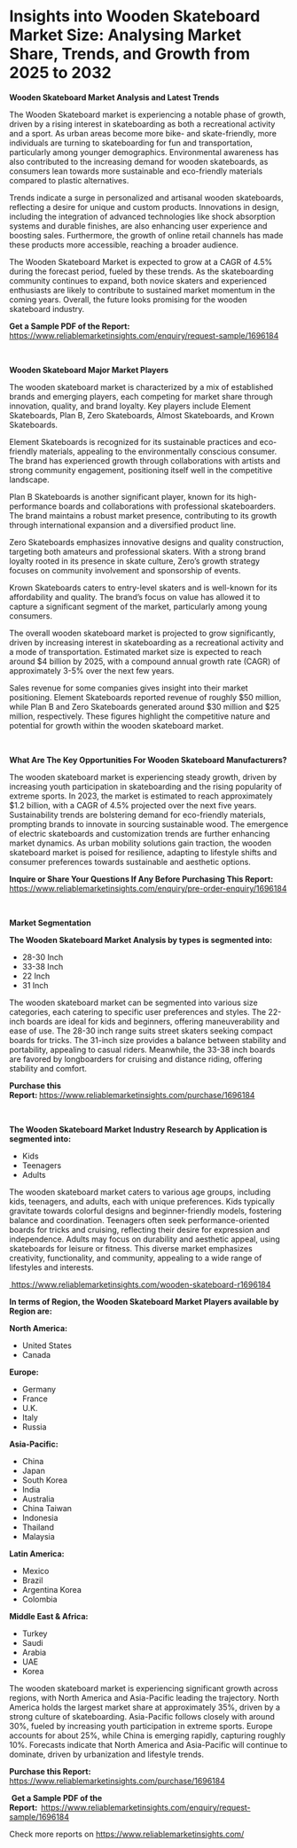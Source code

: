 <p><h1>Insights into Wooden Skateboard Market Size: Analysing Market Share, Trends, and Growth from 2025 to 2032</h1></p><p><strong>Wooden Skateboard Market Analysis and Latest Trends</strong></p>
<p><p>The Wooden Skateboard market is experiencing a notable phase of growth, driven by a rising interest in skateboarding as both a recreational activity and a sport. As urban areas become more bike- and skate-friendly, more individuals are turning to skateboarding for fun and transportation, particularly among younger demographics. Environmental awareness has also contributed to the increasing demand for wooden skateboards, as consumers lean towards more sustainable and eco-friendly materials compared to plastic alternatives.</p><p>Trends indicate a surge in personalized and artisanal wooden skateboards, reflecting a desire for unique and custom products. Innovations in design, including the integration of advanced technologies like shock absorption systems and durable finishes, are also enhancing user experience and boosting sales. Furthermore, the growth of online retail channels has made these products more accessible, reaching a broader audience.</p><p>The Wooden Skateboard Market is expected to grow at a CAGR of 4.5% during the forecast period, fueled by these trends. As the skateboarding community continues to expand, both novice skaters and experienced enthusiasts are likely to contribute to sustained market momentum in the coming years. Overall, the future looks promising for the wooden skateboard industry.</p></p>
<p><strong>Get a Sample PDF of the Report:&nbsp;</strong> <a href="https://www.reliablemarketinsights.com/enquiry/request-sample/1696184?utm_campaign=2717&utm_medium=2&utm_source=Github&utm_content=ia&utm_term=27032025&utm_id=wooden-skateboard">https://www.reliablemarketinsights.com/enquiry/request-sample/1696184</a></p>
<p>&nbsp;</p>
<p><strong>Wooden Skateboard Major Market Players</strong></p>
<p><p>The wooden skateboard market is characterized by a mix of established brands and emerging players, each competing for market share through innovation, quality, and brand loyalty. Key players include Element Skateboards, Plan B, Zero Skateboards, Almost Skateboards, and Krown Skateboards.</p><p>Element Skateboards is recognized for its sustainable practices and eco-friendly materials, appealing to the environmentally conscious consumer. The brand has experienced growth through collaborations with artists and strong community engagement, positioning itself well in the competitive landscape.</p><p>Plan B Skateboards is another significant player, known for its high-performance boards and collaborations with professional skateboarders. The brand maintains a robust market presence, contributing to its growth through international expansion and a diversified product line.</p><p>Zero Skateboards emphasizes innovative designs and quality construction, targeting both amateurs and professional skaters. With a strong brand loyalty rooted in its presence in skate culture, Zero’s growth strategy focuses on community involvement and sponsorship of events.</p><p>Krown Skateboards caters to entry-level skaters and is well-known for its affordability and quality. The brand’s focus on value has allowed it to capture a significant segment of the market, particularly among young consumers.</p><p>The overall wooden skateboard market is projected to grow significantly, driven by increasing interest in skateboarding as a recreational activity and a mode of transportation. Estimated market size is expected to reach around $4 billion by 2025, with a compound annual growth rate (CAGR) of approximately 3-5% over the next few years.</p><p>Sales revenue for some companies gives insight into their market positioning. Element Skateboards reported revenue of roughly $50 million, while Plan B and Zero Skateboards generated around $30 million and $25 million, respectively. These figures highlight the competitive nature and potential for growth within the wooden skateboard market.</p></p>
<p>&nbsp;</p>
<p><strong>What Are The Key Opportunities For Wooden Skateboard Manufacturers?</strong></p>
<p><p>The wooden skateboard market is experiencing steady growth, driven by increasing youth participation in skateboarding and the rising popularity of extreme sports. In 2023, the market is estimated to reach approximately $1.2 billion, with a CAGR of 4.5% projected over the next five years. Sustainability trends are bolstering demand for eco-friendly materials, prompting brands to innovate in sourcing sustainable wood. The emergence of electric skateboards and customization trends are further enhancing market dynamics. As urban mobility solutions gain traction, the wooden skateboard market is poised for resilience, adapting to lifestyle shifts and consumer preferences towards sustainable and aesthetic options.</p></p>
<p><strong>Inquire or Share Your Questions If Any Before Purchasing This Report:</strong> <a href="https://www.reliablemarketinsights.com/enquiry/pre-order-enquiry/1696184?utm_campaign=2717&utm_medium=2&utm_source=Github&utm_content=ia&utm_term=27032025&utm_id=wooden-skateboard">https://www.reliablemarketinsights.com/enquiry/pre-order-enquiry/1696184</a></p>
<p>&nbsp;</p>
<p><strong>Market Segmentation</strong></p>
<p><strong>The Wooden Skateboard Market Analysis by types is segmented into:</strong></p>
<p><ul><li>28-30 Inch</li><li>33-38 Inch</li><li>22 Inch</li><li>31 Inch</li></ul></p>
<p><p>The wooden skateboard market can be segmented into various size categories, each catering to specific user preferences and styles. The 22-inch boards are ideal for kids and beginners, offering maneuverability and ease of use. The 28-30 inch range suits street skaters seeking compact boards for tricks. The 31-inch size provides a balance between stability and portability, appealing to casual riders. Meanwhile, the 33-38 inch boards are favored by longboarders for cruising and distance riding, offering stability and comfort.</p></p>
<p><strong>Purchase this Report:&nbsp;</strong><a href="https://www.reliablemarketinsights.com/purchase/1696184?utm_campaign=2717&utm_medium=2&utm_source=Github&utm_content=ia&utm_term=27032025&utm_id=wooden-skateboard">https://www.reliablemarketinsights.com/purchase/1696184</a></p>
<p>&nbsp;</p>
<p><strong>The Wooden Skateboard Market Industry Research by Application is segmented into:</strong></p>
<p><ul><li>Kids</li><li>Teenagers</li><li>Adults</li></ul></p>
<p><p>The wooden skateboard market caters to various age groups, including kids, teenagers, and adults, each with unique preferences. Kids typically gravitate towards colorful designs and beginner-friendly models, fostering balance and coordination. Teenagers often seek performance-oriented boards for tricks and cruising, reflecting their desire for expression and independence. Adults may focus on durability and aesthetic appeal, using skateboards for leisure or fitness. This diverse market emphasizes creativity, functionality, and community, appealing to a wide range of lifestyles and interests.</p></p>
<p><a href="https://www.reliablemarketinsights.com/wooden-skateboard-r1696184?utm_campaign=2717&utm_medium=2&utm_source=Github&utm_content=ia&utm_term=27032025&utm_id=wooden-skateboard">&nbsp;https://www.reliablemarketinsights.com/wooden-skateboard-r1696184</a></p>
<p><strong>In terms of Region, the Wooden Skateboard Market Players available by Region are:</strong></p>
<p>
    <p> <strong> North America: </strong>
        <ul>
            <li>United States</li>
            <li>Canada</li>
        </ul>
        </p> 
    <p> <strong> Europe: </strong>
        <ul>
            <li>Germany</li>
            <li>France</li>
            <li>U.K.</li>
            <li>Italy</li>
            <li>Russia</li>
        </ul>
        </p> 
    <p> <strong> Asia-Pacific: </strong>
        <ul>
            <li>China</li>
            <li>Japan</li>
            <li>South Korea</li>
            <li>India</li>
            <li>Australia</li>
            <li>China Taiwan</li>
            <li>Indonesia</li>
            <li>Thailand</li>
            <li>Malaysia</li>
        </ul>
        </p> 
    <p> <strong> Latin America: </strong>
        <ul>
            <li>Mexico</li>
            <li>Brazil</li>
            <li>Argentina Korea</li>
            <li>Colombia</li>
        </ul>
        </p> 
    <p> <strong> Middle East & Africa: </strong>
        <ul>
            <li>Turkey</li>
            <li>Saudi</li>
            <li>Arabia</li>
            <li>UAE</li>
            <li>Korea</li>
        </ul>
    </p>
    </p>
<p><p>The wooden skateboard market is experiencing significant growth across regions, with North America and Asia-Pacific leading the trajectory. North America holds the largest market share at approximately 35%, driven by a strong culture of skateboarding. Asia-Pacific follows closely with around 30%, fueled by increasing youth participation in extreme sports. Europe accounts for about 25%, while China is emerging rapidly, capturing roughly 10%. Forecasts indicate that North America and Asia-Pacific will continue to dominate, driven by urbanization and lifestyle trends.</p></p>
<p><strong>Purchase this Report: </strong><a href="https://www.reliablemarketinsights.com/purchase/1696184?utm_campaign=2717&utm_medium=2&utm_source=Github&utm_content=ia&utm_term=27032025&utm_id=wooden-skateboard">https://www.reliablemarketinsights.com/purchase/1696184</a></p>
<p>&nbsp;<strong>Get a Sample PDF of the Report:&nbsp;&nbsp;</strong><a href="https://www.reliablemarketinsights.com/enquiry/request-sample/1696184?utm_campaign=2717&utm_medium=2&utm_source=Github&utm_content=ia&utm_term=27032025&utm_id=wooden-skateboard">https://www.reliablemarketinsights.com/enquiry/request-sample/1696184</a></p>
<p><strong></strong></p>
<p>Check more reports on <a href="https://www.reliablemarketinsights.com/?utm_campaign=2717&utm_medium=2&utm_source=Github&utm_content=ia&utm_term=27032025&utm_id=wooden-skateboard">https://www.reliablemarketinsights.com/</a></p>
